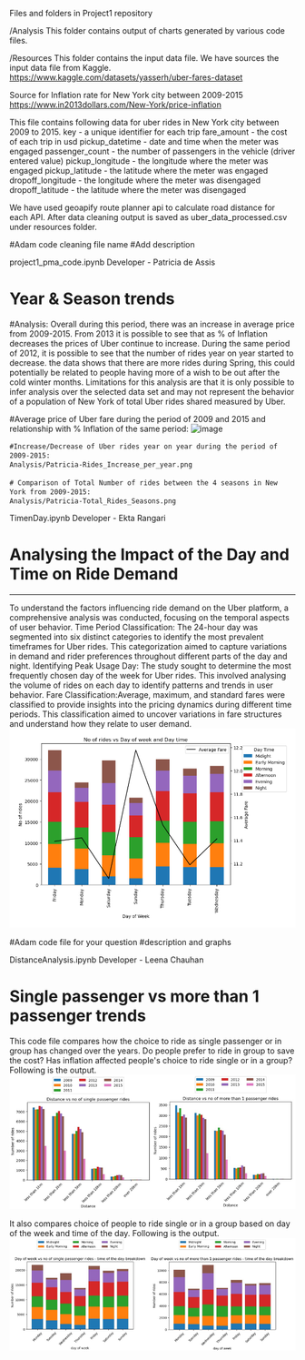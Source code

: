 Files and folders in Project1 repository

/Analysis
This folder contains output of charts generated by various code files.

/Resources
This folder contains the input data file. We have sources the input data file from Kaggle. 
https://www.kaggle.com/datasets/yasserh/uber-fares-dataset

Source for Inflation rate for New York city between 2009-2015
https://www.in2013dollars.com/New-York/price-inflation

This file contains following data for uber rides in New York city between 2009 to 2015.
key - a unique identifier for each trip
fare_amount - the cost of each trip in usd
pickup_datetime - date and time when the meter was engaged
passenger_count - the number of passengers in the vehicle (driver entered value)
pickup_longitude - the longitude where the meter was engaged
pickup_latitude - the latitude where the meter was engaged
dropoff_longitude - the longitude where the meter was disengaged
dropoff_latitude - the latitude where the meter was disengaged

We have used geoapify route planner api to calculate road distance for each API. After data cleaning output is saved as uber_data_processed.csv under resources folder.

#Adam code cleaning file name
#Add description

project1_pma_code.ipynb
Developer - Patricia de Assis

# Year & Season trends
#Analysis: 
  Overall during this period, there was an increase in average price from 2009-2015. From 2013 it is possible to see that as % of Inflation decreases the prices of Uber continue to increase. 
  During the same period of 2012, it is possible to see that the number of rides year on year started to decrease.
  the data shows that there are more rides during Spring, this could potentially be related to people having more of a wish to be out after the cold winter months. 
  Limitations for this analysis are that it is only possible to infer analysis over the selected data set and may not represent the behavior of a population of New York of total Uber rides shared measured by Uber. 

  #Average price of Uber fare during the period of 2009 and 2015 and relationship with % Inflation of the same period: 
    ![image](https://github.com/Leena-680/Project1/assets/143486132/4e8a06c7-0536-4386-a97b-ae59b91b4d06)

    #Increase/Decrease of Uber rides year on year during the period of 2009-2015:
    Analysis/Patricia-Rides_Increase_per_year.png
    
    # Comparison of Total Number of rides between the 4 seasons in New York from 2009-2015:
    Analysis/Patricia-Total_Rides_Seasons.png

TimenDay.ipynb
Developer - Ekta Rangari
# Analysing the Impact of the Day and Time on Ride Demand
_________________________________________________________________
To understand the factors influencing ride demand on the Uber platform, a comprehensive analysis was conducted, focusing on the temporal aspects of user behavior.
Time Period Classification: The 24-hour day was segmented into six distinct categories to identify the most prevalent timeframes for Uber rides. This categorization aimed to capture variations in demand and rider preferences throughout different parts of the day and night.
Identifying Peak Usage Day: The study sought to determine the most frequently chosen day of the week for Uber rides. This involved analysing the volume of rides on each day to identify patterns and trends in user behavior.
Fare Classification:Average, maximum, and standard fares were classified to provide insights into the pricing dynamics during different time periods. This classification aimed to uncover variations in fare structures and understand how they relate to user demand.
![image](output-2.png)


#Adam code file for your question
#description and graphs

DistanceAnalysis.ipynb
Developer - Leena Chauhan

# Single passenger vs more than 1 passenger trends
This code file compares how the choice to ride as single passenger or in group has changed over the years. Do people prefer to ride in group to save the cost? Has inflation affected people's choice to ride single or in a group? Following is the output.
![Distance](image.png)

It also compares choice of people to ride single or in a group based on day of the week and time of the day. Following is the output.
![Time](image-1.png)

